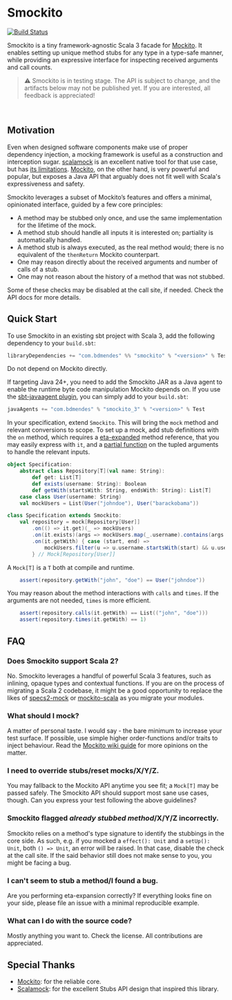 # Smockito

<!-- <img src="" width="" height="" align="right"> !-->

[![Build Status](https://github.com/bdmendes/smockito/actions/workflows/ci.yml/badge.svg?branch=master)](https://github.com/bdmendes/smockito/actions?query=workflow%3ACI+branch%3Amaster)
<!-- [![Coverage Status](https://coveralls.io/repos/bdmendes/smockito/badge.svg?branch=master)](https://coveralls.io/bdmendes/smockito?branch=master) !-->
<!-- [![Maven Central](https://maven-badges.herokuapp.com/maven-central/com.bdmendes.smockito/smockito_3/badge.svg)](https://search.maven.org/artifact/com.bdmendes.smockito/smockito_3) --!>
<!-- [![Scaladoc](https://javadoc.io/badge/com.bdmendes.smockito/smockito_3.svg)](https://javadoc.io/page/com.bdmendes.smockito/smockito_3/latest/smockito/index.html) -->

Smockito is a tiny framework-agnostic Scala 3 facade for [Mockito](https://github.com/mockito/mockito). It enables setting up unique method stubs for any type in a type-safe manner, while providing an expressive interface for inspecting received arguments and call counts.

> ⚠️ Smockito is in testing stage. The API is subject to change, and the artifacts below may not be published yet. If you are interested, all feedback is appreciated!

<br clear="right">


## Motivation

Even when designed software components make use of proper dependency injection, a mocking framework is useful as a construction and interception sugar. [scalamock](https://scalamock.org/) is an excellent native tool for that use case, but has [its limitations](https://scalamock.org/faq#what-is-not-mockable). [Mockito](https://github.com/mockito/mockito), on the other hand, is very powerful and popular, but exposes a Java API that arguably does not fit well with Scala's expressiveness and safety.

Smockito leverages a subset of Mockito’s features and offers a minimal, opinionated interface, guided by a few core principles:

- A method may be stubbed only once, and use the same implementation for the lifetime of the mock.
- A method stub should handle all inputs it is interested on; partiality is automatically handled.
- A method stub is always executed, as the real method would; there is no equivalent of the `thenReturn` Mockito counterpart.
- One may reason directly about the received arguments and number of calls of a stub.
- One may not reason about the history of a method that was not stubbed.

Some of these checks may be disabled at the call site, if needed. Check the API docs for more details.

## Quick Start

To use Smockito in an existing sbt project with Scala 3, add the following dependency to your
`build.sbt`:

```scala
libraryDependencies += "com.bdmendes" %% "smockito" % "<version>" % Test
```

Do not depend on Mockito directly.

If targeting Java 24+, you need to add the Smockito JAR as a Java agent to enable the runtime byte code manipulation Mockito depends on. If you use the [sbt-javaagent plugin](https://github.com/sbt/sbt-javaagent), you can simply add to your `build.sbt`:

```scala
javaAgents += "com.bdmendes" % "smockito_3" % "<version>" % Test
```

In your specification, extend `Smockito`. This will bring the `mock` method and relevant conversions to scope. To set up a mock, add stub definitions with the `on` method, which requires a [eta-expanded](https://docs.scala-lang.org/scala3/book/fun-eta-expansion.html) method reference, that you may easily express with `it`, and a [partial function](https://docs.scala-lang.org/scala3/book/fun-partial-functions.html) on the tupled arguments to handle the relevant inputs.

```scala
object Specification:
    abstract class Repository[T](val name: String):
        def get: List[T]
        def exists(username: String): Boolean
        def getWith(startsWith: String, endsWith: String): List[T]
    case class User(username: String)
    val mockUsers = List(User("johndoe"), User("barackobama"))

class Specification extends Smockito:
    val repository = mock[Repository[User]]
        .on(() => it.get)(_ => mockUsers)
        .on(it.exists)(args => mockUsers.map(_.username).contains(args._1))
        .on(it.getWith) { case (start, end) =>
            mockUsers.filter(u => u.username.startsWith(start) && u.username.endsWith(end))
        } // Mock[Repository[User]]
```

A `Mock[T]` is a `T` both at compile and runtime.

```scala
    assert(repository.getWith("john", "doe") == User("johndoe"))
```

You may reason about the method interactions with `calls` and `times`. If the arguments are not needed, `times` is more efficient.

```scala
    assert(repository.calls(it.getWith) == List(("john", "doe")))
    assert(repository.times(it.getWith) == 1)
```

## FAQ

### Does Smockito support Scala 2?

No. Smockito leverages a handful of powerful Scala 3 features, such as inlining, opaque types and contextual functions. If you are on the process of migrating a Scala 2 codebase, it might be a good opportunity to replace the likes of [specs2-mock](https://mvnrepository.com/artifact/org.specs2/specs2-mock) or [mockito-scala](https://github.com/mockito/mockito-scala) as you migrate your modules.

### What should I mock?

A matter of personal taste. I would say - the bare minimum to increase your test surface. If possible, use simple higher order-functions and/or traits to inject behaviour. Read the [Mockito wiki guide](https://github.com/mockito/mockito/wiki/How-to-write-good-tests) for more opinions on the matter.

### I need to override stubs/reset mocks/X/Y/Z.

You may fallback to the Mockito API anytime you see fit; a `Mock[T]` may be passed safely. The Smockito API should support most sane use cases, though. Can you express your test following the above guidelines?

### Smockito flagged *already stubbed method*/X/Y/Z incorrectly.

Smockito relies on a method's type signature to identify the stubbings in the core side. As such, e.g. if you mocked a `effect(): Unit` and a `setUp(): Unit`, both `() => Unit`, an error will be raised. In that case, disable the check at the call site. If the said behavior still does not make sense to you, you might be facing a bug.

### I can't seem to stub a method/I found a bug.

Are you performing eta-expansion correctly? If everything looks fine on your side, please file an issue with a minimal reproducible example.

### What can I do with the source code?

Mostly anything you want to. Check the license. All contributions are appreciated.

## Special Thanks

- [Mockito](https://github.com/mockito/mockito): for the reliable core.
- [Scalamock](https://scalamock.org/): for the excellent Stubs API design that inspired this library.
